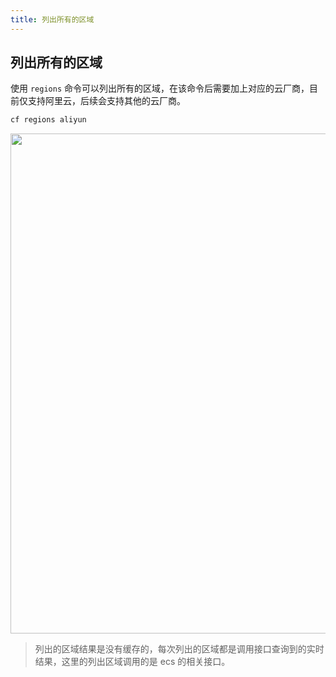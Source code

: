 ```yaml
---
title: 列出所有的区域
---
```


## 列出所有的区域

使用 `regions` 命令可以列出所有的区域，在该命令后需要加上对应的云厂商，目前仅支持阿里云，后续会支持其他的云厂商。

```bash
cf regions aliyun
```

   <img width="800" src="/img/1656647704.png"><br>

> 列出的区域结果是没有缓存的，每次列出的区域都是调用接口查询到的实时结果，这里的列出区域调用的是 ecs 的相关接口。

<Vssue />

<script>
export default {
    mounted () {
      this.$page.lastUpdated = "2022年7月1日"
    }
  }
</script>